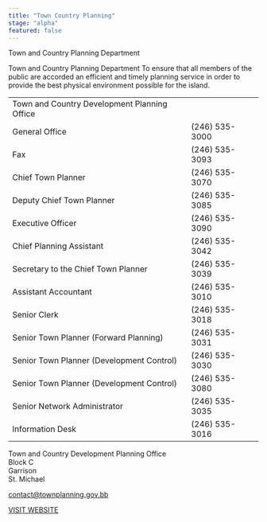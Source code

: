 ```yaml
---
title: "Town Country Planning"
stage: "alpha"
featured: false
---
```


Town and Country Planning Department

Town and Country Planning Department To ensure that all members of the public are accorded an efficient and timely planning service in order to provide the best physical environment possible for the island.

|  |  |
| --- | --- |
| Town and Country Development Planning Office | |
| General Office | (246) 535-3000 |
| Fax | (246) 535-3093 |
| Chief Town Planner | (246) 535-3070 |
| Deputy Chief Town Planner | (246) 535-3085 |
| Executive Officer | (246) 535-3090 |
| Chief Planning Assistant | (246) 535-3042 |
| Secretary to the Chief Town Planner | (246) 535-3039 |
| Assistant Accountant | (246) 535-3010 |
| Senior Clerk | (246) 535-3018 |
| Senior Town Planner (Forward Planning) | (246) 535-3031 |
| Senior Town Planner (Development Control) | (246) 535-3030 |
| Senior Town Planner (Development Control) | (246) 535-3080 |
| Senior Network Administrator | (246) 535-3035 |
| Information Desk | (246) 535-3016 |

Town and Country Development Planning Office   
Block C   
Garrison  
St. Michael

contact@townplanning.gov.bb

[VISIT WEBSITE](http://www.townplanning.gov.bb/)
